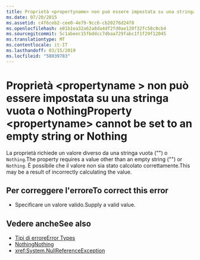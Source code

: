 ```yaml
---
title: Proprietà <propertyname> non può essere impostata su una stringa vuota o Nothing
ms.date: 07/20/2015
ms.assetid: c4f6ceb2-cee0-4e79-9cc6-cb20276d24f8
ms.openlocfilehash: e01b1ea32a62a8da4df2fd0ae120f32fc58c0cb4
ms.sourcegitcommit: 5c1abeec15fbddcc7dbaa729fabc1f1f29f12045
ms.translationtype: MT
ms.contentlocale: it-IT
ms.lasthandoff: 03/15/2019
ms.locfileid: "58039783"
---
```

# <a name="property-propertyname-cannot-be-set-to-an-empty-string-or-nothing"></a><span data-ttu-id="728e7-102">Proprietà \<propertyname > non può essere impostata su una stringa vuota o Nothing</span><span class="sxs-lookup"><span data-stu-id="728e7-102">Property \<propertyname> cannot be set to an empty string or Nothing</span></span>
<span data-ttu-id="728e7-103">La proprietà richiede un valore diverso da una stringa vuota ("") o `Nothing`.</span><span class="sxs-lookup"><span data-stu-id="728e7-103">The property requires a value other than an empty string ("") or `Nothing`.</span></span> <span data-ttu-id="728e7-104">È possibile che il valore non sia stato calcolato correttamente.</span><span class="sxs-lookup"><span data-stu-id="728e7-104">This may be a result of incorrectly calculating the value.</span></span>  
  
## <a name="to-correct-this-error"></a><span data-ttu-id="728e7-105">Per correggere l'errore</span><span class="sxs-lookup"><span data-stu-id="728e7-105">To correct this error</span></span>  
  
-   <span data-ttu-id="728e7-106">Specificare un valore valido.</span><span class="sxs-lookup"><span data-stu-id="728e7-106">Supply a valid value.</span></span>  
  
## <a name="see-also"></a><span data-ttu-id="728e7-107">Vedere anche</span><span class="sxs-lookup"><span data-stu-id="728e7-107">See also</span></span>

- [<span data-ttu-id="728e7-108">Tipi di errore</span><span class="sxs-lookup"><span data-stu-id="728e7-108">Error Types</span></span>](../../visual-basic/programming-guide/language-features/error-types.md)
- [<span data-ttu-id="728e7-109">Nothing</span><span class="sxs-lookup"><span data-stu-id="728e7-109">Nothing</span></span>](../../visual-basic/language-reference/nothing.md)
- <xref:System.NullReferenceException>
